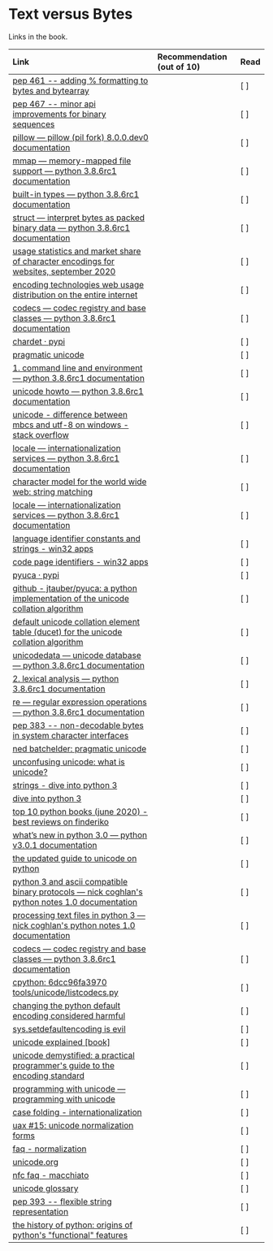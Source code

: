 # Text versus Bytes

Links in the book.

| Link    | Recommendation (out of 10)  | Read |
| :-------------|:-----|:----|
|[ pep 461 -- adding % formatting to bytes and bytearray ](  https://www.python.org/dev/peps/pep-0461/ )||[ ]|
|[ pep 467 -- minor api improvements for binary sequences ](  https://www.python.org/dev/peps/pep-0467/ )||[ ]|
|[ pillow — pillow (pil fork) 8.0.0.dev0 documentation](  https://pillow.readthedocs.org/en/latest/ )||[ ]|
|[ mmap — memory-mapped file support — python 3.8.6rc1 documentation](  https://docs.python.org/3/library/mmap.html )||[ ]|
|[ built-in types — python 3.8.6rc1 documentation](  http://bit.ly/1Vm7ZnI )||[ ]|
|[ struct — interpret bytes as packed binary data — python 3.8.6rc1 documentation](  http://bit.ly/1Vm7YjA )||[ ]|
|[ usage statistics and market share of character encodings for websites, september 2020](  http://bit.ly/w3techs-en )||[ ]|
|[ encoding technologies web usage distribution on the entire internet](  http://trends.builtwith.com/encoding )||[ ]|
|[ codecs — codec registry and base classes — python 3.8.6rc1 documentation](  http://bit.ly/1Vm83DZ )||[ ]|
|[ chardet · pypi](  https://pypi.python.org/pypi/chardet )||[ ]|
|[ pragmatic unicode](  http://nedbatchelder.com/text/unipain/unipain.html )||[ ]|
|[ 1. command line and environment — python 3.8.6rc1 documentation](  http://bit.ly/1IqvCUZ )||[ ]|
|[ unicode howto — python 3.8.6rc1 documentation](  https://docs.python.org/3/howto/unicode.html )||[ ]|
|[ unicode - difference between mbcs and utf-8 on windows - stack overflow](  http://bit.ly/1IqvRPV )||[ ]|
|[ locale — internationalization services — python 3.8.6rc1 documentation](  http://bit.ly/1IqvYLp )||[ ]|
|[ character model for the world wide web: string matching](  http://www.w3.org/TR/charmod-norm/ )||[ ]|
|[ locale — internationalization services — python 3.8.6rc1 documentation](  http://bit.ly/1IqyCRf )||[ ]|
|[ language identifier constants and strings - win32 apps](  http://bit.ly/1IqyKAl )||[ ]|
|[ code page identifiers - win32 apps](  http://bit.ly/1IqyP79 )||[ ]|
|[ pyuca · pypi](  https://pypi.python.org/pypi/pyuca/ )||[ ]|
|[ github - jtauber/pyuca: a python implementation of the unicode collation algorithm](  https://github.com/jtauber/pyuca )||[ ]|
|[ default unicode collation element table (ducet) for the unicode collation algorithm](  http://bit.ly/1IqAk54 )||[ ]|
|[ unicodedata — unicode database — python 3.8.6rc1 documentation](  https://docs.python.org/3/library/unicodedata.html )||[ ]|
|[ 2. lexical analysis — python 3.8.6rc1 documentation](  http://bit.ly/1IqE2vH )||[ ]|
|[ re — regular expression operations — python 3.8.6rc1 documentation](  https://docs.python.org/3/library/re.html )||[ ]|
|[ pep 383 -- non-decodable bytes in system character interfaces](  https://www.python.org/dev/peps/pep-0383/ )||[ ]|
|[ ned batchelder: pragmatic unicode](  http://nedbatchelder.com/text/unipain.html )||[ ]|
|[ unconfusing unicode: what is unicode?](  https://regebro.wordpress.com/2011/03/23/unconfusing-unicode-what-is-unicode/ )||[ ]|
|[ strings - dive into python 3](  http://www.diveintopython3.net/strings.html )||[ ]|
|[ dive into python 3](  http://www.diveintopython3.net )||[ ]|
|[ top 10 python books (june 2020) - best reviews on finderiko](  http://bit.ly/1IqJ63d )||[ ]|
|[ what’s new in python 3.0 — python v3.0.1 documentation](  http://bit.ly/1IqJ8YH )||[ ]|
|[ the updated guide to unicode on python ](  http://bit.ly/1IqJcrD )||[ ]|
|[ python 3 and ascii compatible binary protocols — nick coghlan's python notes 1.0 documentation](  http://bit.ly/1dYuNJa )||[ ]|
|[ processing text files in python 3 — nick coghlan's python notes 1.0 documentation](  http://bit.ly/1dYuRbS )||[ ]|
|[ codecs — codec registry and base classes — python 3.8.6rc1 documentation](  https://docs.python.org/3/library/codecs.html#standard-encodings )||[ ]|
|[ cpython: 6dcc96fa3970 tools/unicode/listcodecs.py](  http://bit.ly/1IqKrqD )||[ ]|
|[ changing the python default encoding considered harmful ](  http://bit.ly/1IqKu5I )||[ ]|
|[ sys.setdefaultencoding is evil](  http://blog.ziade.org/2008/01/08/syssetdefaultencoding-is-evil/ )||[ ]|
|[ unicode explained [book]](  http://shop.oreilly.com/product/9780596101213.do )||[ ]|
|[ unicode demystified: a practical programmer's guide to the encoding standard ](  http://bit.ly/1dYveDl )||[ ]|
|[ programming with unicode — programming with unicode](  http://unicodebook.readthedocs.org/index.html )||[ ]|
|[ case folding - internationalization](  http://www.w3.org/International/wiki/Case_folding )||[ ]|
|[ uax #15: unicode normalization forms](  http://unicode.org/reports/tr15/ )||[ ]|
|[ faq - normalization](  http://www.unicode.org/faq/normalization.html )||[ ]|
|[ unicode.org ](  http://www.unicode.org/ )||[ ]|
|[ nfc faq - macchiato](  http://www.macchiato.com/unicode/nfc-faq )||[ ]|
|[ unicode glossary](  http://www.unicode.org/glossary/#plain_text )||[ ]|
|[ pep 393 -- flexible string representation](  https://www.python.org/dev/peps/pep-0393/ )||[ ]|
|[ the history of python: origins of python's "functional" features](  http://bit.ly/1FHfhIo )||[ ]|